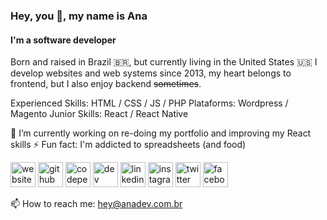 ### Hey, you 👋, my name is Ana
#### I'm a software developer
Born and raised in Brazil :brazil:, but currently living in the United States :us:
I develop websites and web systems since 2013, my heart belongs to frontend, but I also enjoy backend ~~sometimes~~.

Experienced Skills: HTML / CSS / JS / PHP 
Plataforms: Wordpress / Magento
Junior Skills: React / React Native 

🌱 I’m currently working on re-doing my portfolio and improving my React skills
⚡ Fun fact: I'm addicted to spreadsheets (and food)


[<img src='https://cdn.jsdelivr.net/npm/simple-icons@3.0.1/icons/icloud.svg' alt='website' height='40'>](https://anadev.com.br/)  [<img src='https://cdn.jsdelivr.net/npm/simple-icons@3.0.1/icons/github.svg' alt='github' height='40'>](https://github.com/aluiza22)  [<img src='https://cdn.jsdelivr.net/npm/simple-icons@3.0.1/icons/codepen.svg' alt='codepen' height='40'>](https://codepen.io/anadev22)  [<img src='https://cdn.jsdelivr.net/npm/simple-icons@3.0.1/icons/dev-dot-to.svg' alt='dev' height='40'>](https://dev.to/anadev)  [<img src='https://cdn.jsdelivr.net/npm/simple-icons@3.0.1/icons/linkedin.svg' alt='linkedin' height='40'>](https://www.linkedin.com/in/aluizasilva22/)  [<img src='https://cdn.jsdelivr.net/npm/simple-icons@3.0.1/icons/instagram.svg' alt='instagram' height='40'>](https://www.instagram.com/nalu2204/)  [<img src='https://cdn.jsdelivr.net/npm/simple-icons@3.0.1/icons/twitter.svg' alt='twitter' height='40'>](https://twitter.com/anadev22)  [<img src='https://cdn.jsdelivr.net/npm/simple-icons@3.0.1/icons/facebook.svg' alt='facebook' height='40'>](https://www.facebook.com/ana.l.dasilva.75)

📫 How to reach me: [hey@anadev.com.br](mailto:hey@anadev.com.br)

<!--
**aluiza22/aluiza22** is a ✨ _special_ ✨ repository because its `README.md` (this file) appears on your GitHub profile.
